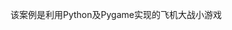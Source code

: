 <!--
 * @Author: your name
 * @Date: 2020-10-28 01:19:00
 * @LastEditTime: 2020-10-28 01:19:01
 * @LastEditors: Please set LastEditors
 * @Description: In User Settings Edit
 * @FilePath: \undefinede:\MyCode\MyGit\JERRY-For-Python\alien_invasion\README.md
-->
该案例是利用Python及Pygame实现的飞机大战小游戏